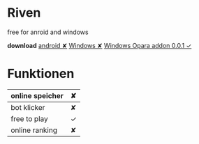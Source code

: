 # **Riven**
free for anroid and windows

**download**
[android ✘](#)
[Windows ✘](#)
[Windows Opara addon 0.0.1 ✓](https://heyteam.page.link/vhUX)


# Funktionen
|  online speicher |  ✘ |
| :------------ | :------------ |
|  bot klicker  | ✘  |
|  free to play |  ✓ |
|  online ranking |  ✘ |


